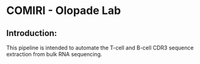 # COMIRI - Olopade Lab

## Introduction:

This pipeline is intended to automate the T-cell and B-cell CDR3 sequence extraction from bulk RNA sequencing. 